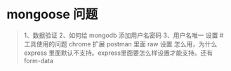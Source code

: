 
# mongoose 问题
> 1、数据验证
> 2、如何给 mongodb 添加用户名密码
> 3、用户名唯一 设置
#工具使用的问题
> chrome 扩展 postman 里面 raw 设置 怎么用，为什么 express 里面默认不支持。express里面要怎么样设置才能支持。还有 form-data


